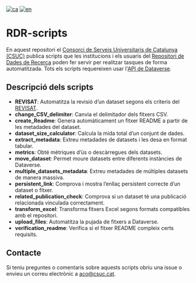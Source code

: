 [![ca](https://img.shields.io/badge/lang-ca-blue.svg)](https://github.com/CSUC/RDR-scripts/blob/main/README.md)
[![en](https://img.shields.io/badge/lang-en-green.svg)](https://github.com/CSUC/RDR-scripts/blob/main/README_ENG.md)



# RDR-scripts

En aquest repositori el [Consorci de Serveis Universitaris de Catalunya (CSUC)](https://www.csuc.cat/ca) publica scripts que les institucions i els usuaris del [Repositori de Dades de Recerca](https://dataverse.csuc.cat/) poden fer servir per realitzar tasques de forma automatitzada. Tots els scripts requereixen usar l'[API de Dataverse](https://guides.dataverse.org/en/latest/api/).

## Descripció dels scripts

- **REVISAT**: Automatitza la revisió d’un dataset segons els criteris del [REVISAT](https://confluence.csuc.cat/display/RDM/REVISAT).
- **change_CSV_delimiter**: Canvia el delimitador dels fitxers CSV.
- **create_Readme**: Genera automàticament un fitxer README a partir de les metadades del dataset.
- **dataset_size_calculator**: Calcula la mida total d’un conjunt de dades.
- **extract_metadata**: Extreu metadades de datasets i les desa en format tabular.
- **metrics**: Obté mètriques d’ús o descàrregues dels datasets.
- **move_dataset**: Permet moure datasets entre diferents instàncies de Dataverse.
- **multiple_datasets_metadata**: Extreu metadades de múltiples datasets de manera massiva.
- **persistent_link**: Comprova i mostra l’enllaç persistent correcte d’un dataset o fitxer.
- **related_publication_check**: Comprova si un dataset té una publicació relacionada vinculada correctament.
- **transform_excel**: Transforma fitxers Excel segons formats compatibles amb el repositori.
- **upload_files**: Automatitza la pujada de fitxers a Dataverse.
- **verification_readme**: Verifica si el fitxer README compleix certs requisits.

## Contacte

Si teniu preguntes o comentaris sobre aquests scripts obriu una issue o envieu un correu electrònic a <aco@csuc.cat>.
